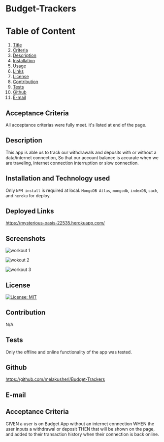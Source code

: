 # Budget-Trackers

  # Table of Content
  1. [Title](#Title)
  2. [Criteria](#Criteria)
  3. [Description](#Description)
  4. [Installation](#Installation)
  5. [Usage](#Usage)
  6. [Links](#Links)
  7. [License](#License)
  8. [Contribution](#Contribution)
  9. [Tests](#Tests)
  10. [Github](#Github)
  11. [E-mail](#Email)  

  ## Acceptance Criteria
   All acceptance criterias were fully meet. it's listed at end of the page.
  ## Description
  This app is able us to track our withdrawals and deposits with or without a data/internet connection, So that our account balance is accurate when we are traveling, internet connection interruption or slow connection.


  ## Installation and Technology used
  Only `NPM install` is required at local.
  `MongoDB Atlas`, `mongodb`, `indexDB`, `cach`, and `heroku` for deploy.
  ## Deployed Links
   https://mysterious-oasis-22535.herokuapp.com/


  ## Screenshots
![workout 1](https://user-images.githubusercontent.com/65136237/137431748-98e972c2-2965-4382-9c28-59252b2a0d46.PNG)

![wokout 2](https://user-images.githubusercontent.com/65136237/137431755-0bd51a09-b9b5-4948-8868-016ef192e2b0.PNG)

![workout 3](https://user-images.githubusercontent.com/65136237/137431762-fb0fd340-b298-4bb1-98aa-09eb9a76d791.PNG)

  ## License
  [![License: MIT](https://img.shields.io/badge/License-MIT-yellow.svg)](https://opensource.org/licenses/MIT)

  ## Contribution
  N/A

  ## Tests
  Only the offline and online functionality of the app was tested.

  ## Github
  https://github.com/melakusheri/Budget-Trackers

  ## E-mail


  ## Acceptance Criteria
GIVEN a user is on Budget App without an internet connection
WHEN the user inputs a withdrawal or deposit
THEN that will be shown on the page, and added to their transaction history when their connection is back online.
